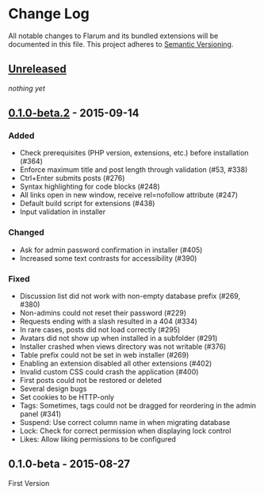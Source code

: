 # Change Log
All notable changes to Flarum and its bundled extensions will be documented in this file.
This project adheres to [Semantic Versioning](http://semver.org/).

## [Unreleased][unreleased]
*nothing yet*

## [0.1.0-beta.2] - 2015-09-14
### Added
- Check prerequisites (PHP version, extensions, etc.) before installation (#364)
- Enforce maximum title and post length through validation (#53, #338)
- Ctrl+Enter submits posts (#276)
- Syntax highlighting for code blocks (#248)
- All links open in new window, receive rel=nofollow attribute (#247)
- Default build script for extensions (#438)
- Input validation in installer

### Changed
- Ask for admin password confirmation in installer (#405)
- Increased some text contrasts for accessibility (#390)

### Fixed
- Discussion list did not work with non-empty database prefix (#269, #380)
- Non-admins could not reset their password (#229)
- Requests ending with a slash resulted in a 404 (#334)
- In rare cases, posts did not load correctly (#295)
- Avatars did not show up when installed in a subfolder (#291)
- Installer crashed when views directory was not writable (#376)
- Table prefix could not be set in web installer (#269)
- Enabling an extension disabled all other extensions (#402)
- Invalid custom CSS could crash the application (#400)
- First posts could not be restored or deleted
- Several design bugs
- Set cookies to be HTTP-only
- Tags: Sometimes, tags could not be dragged for reordering in the admin panel (#341)
- Suspend: Use correct column name in when migrating database
- Lock: Check for correct permission when displaying lock control
- Likes: Allow liking permissions to be configured

## 0.1.0-beta - 2015-08-27
First Version

[unreleased]: https://github.com/flarum/core/compare/v0.1.0-beta.2...HEAD
[0.1.0-beta.2]: https://github.com/flarum/core/compare/v0.1.0-beta...v0.1.0-beta.2
